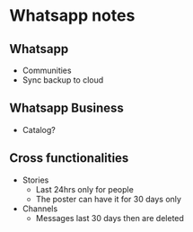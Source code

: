 # Whatsapp notes

## Whatsapp
- Communities
- Sync backup to cloud

## Whatsapp Business
- Catalog?

## Cross functionalities
- Stories
    - Last 24hrs only for people
    - The poster can have it for 30 days only
- Channels
    - Messages last 30 days then are deleted
